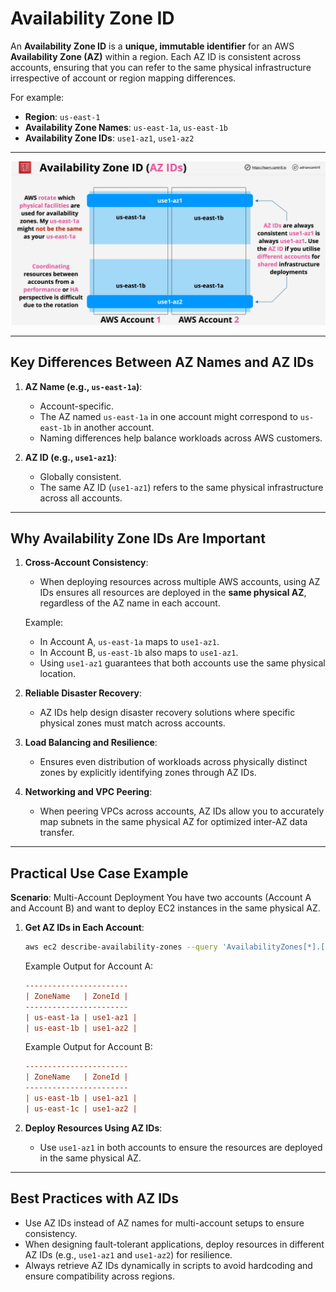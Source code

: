 # Availability Zone ID

An **Availability Zone ID** is a **unique, immutable identifier** for an AWS **Availability Zone (AZ)** within a region. Each AZ ID is consistent across accounts, ensuring that you can refer to the same physical infrastructure irrespective of account or region mapping differences.

For example:

- **Region**: `us-east-1`
- **Availability Zone Names**: `us-east-1a`, `us-east-1b`
- **Availability Zone IDs**: `use1-az1`, `use1-az2`

---

![availability-zone-id](images/availability-zone-id.png)

---

## **Key Differences Between AZ Names and AZ IDs**

1. **AZ Name (e.g., `us-east-1a`)**:

   - Account-specific.
   - The AZ named `us-east-1a` in one account might correspond to `us-east-1b` in another account.
   - Naming differences help balance workloads across AWS customers.

2. **AZ ID (e.g., `use1-az1`)**:
   - Globally consistent.
   - The same AZ ID (`use1-az1`) refers to the same physical infrastructure across all accounts.

---

## **Why Availability Zone IDs Are Important**

1. **Cross-Account Consistency**:

   - When deploying resources across multiple AWS accounts, using AZ IDs ensures all resources are deployed in the **same physical AZ**, regardless of the AZ name in each account.

   Example:

   - In Account A, `us-east-1a` maps to `use1-az1`.
   - In Account B, `us-east-1b` also maps to `use1-az1`.
   - Using `use1-az1` guarantees that both accounts use the same physical location.

2. **Reliable Disaster Recovery**:

   - AZ IDs help design disaster recovery solutions where specific physical zones must match across accounts.

3. **Load Balancing and Resilience**:

   - Ensures even distribution of workloads across physically distinct zones by explicitly identifying zones through AZ IDs.

4. **Networking and VPC Peering**:
   - When peering VPCs across accounts, AZ IDs allow you to accurately map subnets in the same physical AZ for optimized inter-AZ data transfer.

---

## **Practical Use Case Example**

**Scenario**: Multi-Account Deployment
You have two accounts (Account A and Account B) and want to deploy EC2 instances in the same physical AZ.

1. **Get AZ IDs in Each Account**:

   ```bash
   aws ec2 describe-availability-zones --query 'AvailabilityZones[*].[ZoneName, ZoneId]' --output table
   ```

   Example Output for Account A:

   ```ini
   -----------------------
   | ZoneName   | ZoneId |
   -----------------------
   | us-east-1a | use1-az1 |
   | us-east-1b | use1-az2 |
   ```

   Example Output for Account B:

   ```ini
   -----------------------
   | ZoneName   | ZoneId |
   -----------------------
   | us-east-1b | use1-az1 |
   | us-east-1c | use1-az2 |
   ```

2. **Deploy Resources Using AZ IDs**:
   - Use `use1-az1` in both accounts to ensure the resources are deployed in the same physical AZ.

---

## **Best Practices with AZ IDs**

- Use AZ IDs instead of AZ names for multi-account setups to ensure consistency.
- When designing fault-tolerant applications, deploy resources in different AZ IDs (e.g., `use1-az1` and `use1-az2`) for resilience.
- Always retrieve AZ IDs dynamically in scripts to avoid hardcoding and ensure compatibility across regions.
